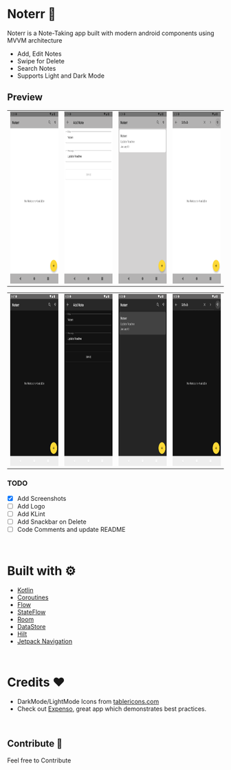 # Noterr 📓
Noterr is a Note-Taking app built with modern android components using MVVM architecture
- Add, Edit Notes
- Swipe for Delete
- Search Notes
- Supports Light and Dark Mode

## Preview
<table>
    <tr>
        <td>
            <img src="assets/screenshot1.png" height=400px/>
        </td>
        <td>
            <img src="assets/screenshot2.png" height=400px/>
        </td>
        <td>
            <img src="assets/screenshot3.png" height=400px/>
        </td>
        <td>
            <img src="assets/screenshot4.png" height=400px/>
        </td>
    </tr>
</table>
<table>
    <tr>
        <td>
            <img src="assets/darkmodeScreenshot1.png" height=400px/>
        </td>
        <td>
            <img src="assets/darkmodeScreenshot2.png" height=400px/>
        </td>
        <td>
            <img src="assets/darkmodeScreenshot3.png" height=400px/>
        </td>
        <td>
            <img src="assets/darkmodeScreenshot4.png" height=400px/>
        </td>
    </tr>

</table>

### TODO
- [X] Add Screenshots
- [ ] Add Logo
- [ ] Add KLint
- [ ] Add Snackbar on Delete
- [ ] Code Comments and update README

<br />

# Built with ⚙️
- [Kotlin](https://kotlinlang.org/)
- [Coroutines](https://kotlinlang.org/docs/reference/coroutines-overview.html)
- [Flow](https://kotlinlang.org/docs/reference/coroutines/flow.html)
- [StateFlow](https://developer.android.com/kotlin/flow/stateflow-and-sharedflow)
- [Room](https://developer.android.com/topic/libraries/architecture/room)
- [DataStore](https://developer.android.com/topic/libraries/architecture/datastore)
- [Hilt](https://developer.android.com/training/dependency-injection/hilt-android)
- [Jetpack Navigation](https://developer.android.com/guide/navigation)

<br />

# Credits ❤️
- DarkMode/LightMode Icons from [tablericons.com](https://tablericons.com)
- Check out [Expenso](https://github.com/Spikeysanju/Expenso), great app which demonstrates best practices.


<br />

## Contribute 🤝
Feel free to Contribute
